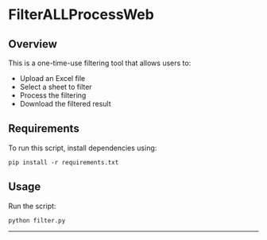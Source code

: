 # FilterALLProcessWeb

## Overview
This is a one-time-use filtering tool that allows users to:
- Upload an Excel file
- Select a sheet to filter
- Process the filtering
- Download the filtered result

## Requirements
To run this script, install dependencies using:
```
pip install -r requirements.txt
```

## Usage
Run the script:
```
python filter.py
```

---